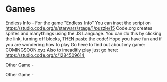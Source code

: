 # Games

Endless Info - For the game "Endless Info" You can inset the script on https://studio.code.org/s/starwars/stage/1/puzzle/15
Code.org creates sprites and manythings using the JS Language. You can do this by clicking the link, turning off blocks,
THEN paste the code! Hope you have fun and if you are wondering how to play Go here to find out about my game: COMINGSOON.xyz
Also to imeaditly play just go here: https://studio.code.org/c/1284509614

Other Game - 

Other Game -
